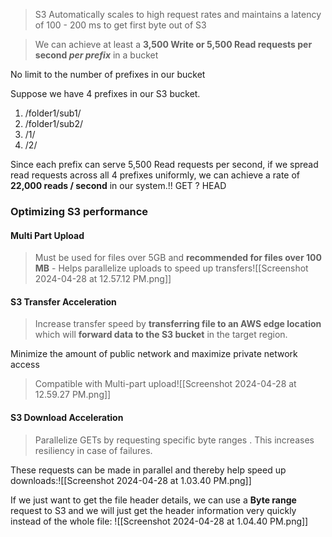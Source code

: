 > S3 Automatically scales to high request rates and maintains a latency of 100 - 200 ms to get first byte out of S3

> We can achieve at least a **3,500 Write or 5,500 Read requests per second *per prefix*** in a bucket

No limit to the number of prefixes in our bucket

Suppose we have 4 prefixes in our S3 bucket. 
1. /folder1/sub1/
2. /folder1/sub2/
3. /1/
4. /2/

Since each prefix can serve 5,500 Read requests per second, if we spread read requests across all 4 prefixes uniformly, we can achieve a rate of **22,000 reads / second** in our system.!! GET ? HEAD

### Optimizing S3 performance

####  **Multi Part Upload** 
> Must be used for files over 5GB and **recommended for files over 100 MB** - Helps parallelize uploads to speed up transfers![[Screenshot 2024-04-28 at 12.57.12 PM.png]]


#### S3 Transfer Acceleration

> Increase transfer speed by **transferring file to an AWS edge location** which will **forward data to the S3 bucket** in the target region. 

Minimize the amount of public network and maximize private network access

> Compatible with Multi-part upload![[Screenshot 2024-04-28 at 12.59.27 PM.png]]

#### S3 Download Acceleration

> Parallelize GETs by requesting specific byte ranges . This increases resiliency in case of failures.

These requests can be made in parallel and thereby help speed up downloads:![[Screenshot 2024-04-28 at 1.03.40 PM.png]]

If we just want to get the file header details, we can use a **Byte range** request to S3 and we will just get the header information very quickly instead of the whole file:  ![[Screenshot 2024-04-28 at 1.04.40 PM.png]]




